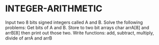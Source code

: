 # INTEGER-ARITHMETIC
Input two 8 bits signed integers called A and B. Solve the following problems: Get bits of A and B. Store to two bit arrays char arrA[8] and arrB[8] then print out those two. Write functions: add, subtract, multiply, divide of arrA and arrB
